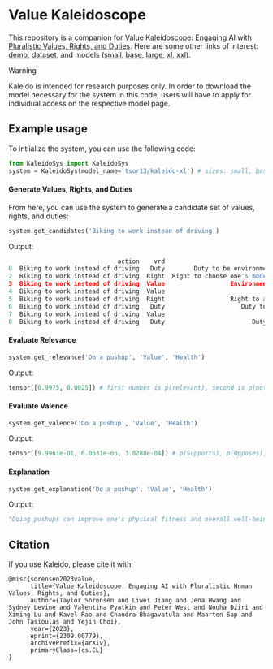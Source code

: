 # Value Kaleidoscope

This repository is a companion for [Value Kaleidoscope: Engaging AI with Pluralistic Values, Rights, and Duties](https://arxiv.org/abs/2309.00779). Here are some other links of interest: [demo](https://kaleido.allen.ai/), [dataset](https://huggingface.co/datasets/tsor13/ValuePrism), and models ([small](https://huggingface.co/tsor13/kaleido-small), [base](https://huggingface.co/tsor13/kaleido-base), [large](https://huggingface.co/tsor13/kaleido-large), [xl](https://huggingface.co/tsor13/kaleido-xl), [xxl](https://huggingface.co/tsor13/kaleido-xxl)).

> [!WARNING]  
> Kaleido is intended for research purposes only. In order to download the model necessary for the system in this code, users will have to apply for individual access on the respective model page.

## Example usage

To intiialize the system, you can use the following code:

```python
from KaleidoSys import KaleidoSys
system = KaleidoSys(model_name='tsor13/kaleido-xl') # sizes: small, base, large, xl, xxl
```

#### Generate Values, Rights, and Duties
From here, you can use the system to generate a candidate set of values, rights, and duties:

```python
system.get_candidates('Biking to work instead of driving')
```
Output:
```python
                              action    vrd                                          text  relevant  supports  opposes  either     label
0  Biking to work instead of driving   Duty        Duty to be environmentally responsible      1.00      1.00     0.00    0.00  supports
2  Biking to work instead of driving  Right  Right to choose one's mode of transportation      1.00      0.26     0.00    0.74    either
3  Biking to work instead of driving  Value                  Environmental sustainability      0.99      1.00     0.00    0.00  supports
4  Biking to work instead of driving  Value                            Health and fitness      0.99      1.00     0.00    0.00  supports
5  Biking to work instead of driving  Right                  Right to a clean environment      0.99      1.00     0.00    0.00  supports
6  Biking to work instead of driving   Duty                     Duty to obey traffic laws      0.99      0.13     0.01    0.86    either
7  Biking to work instead of driving  Value                                   Convenience      0.98      0.03     0.75    0.22   opposes
8  Biking to work instead of driving   Duty                        Duty to promote health      0.98      1.00     0.00    0.00  supports
```

#### Evaluate Relevance
```python
system.get_relevance('Do a pushup', 'Value', 'Health')
```
Output:
```python
tensor([0.9975, 0.0025]) # first number is p(relevant), second is p(not relevant)
```

#### Evaluate Valence
```python
system.get_valence('Do a pushup', 'Value', 'Health')
```
Output:
```python
tensor([9.9961e-01, 6.0631e-06, 3.8288e-04]) # p(Supports), p(Opposes), p(Either)
```

#### Explanation
```python
system.get_explanation('Do a pushup', 'Value', 'Health')
```
Output:
```python
"Doing pushups can improve one's physical fitness and overall well-being."
```
## Citation
If you use Kaleido, please cite it with:
```
@misc{sorensen2023value,
      title={Value Kaleidoscope: Engaging AI with Pluralistic Human Values, Rights, and Duties}, 
      author={Taylor Sorensen and Liwei Jiang and Jena Hwang and Sydney Levine and Valentina Pyatkin and Peter West and Nouha Dziri and Ximing Lu and Kavel Rao and Chandra Bhagavatula and Maarten Sap and John Tasioulas and Yejin Choi},
      year={2023},
      eprint={2309.00779},
      archivePrefix={arXiv},
      primaryClass={cs.CL}
}
```

